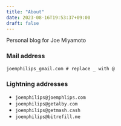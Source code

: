 ```yaml
---
title: "About"
date: 2023-08-16T19:53:37+09:00
draft: false
---
```


Personal blog for Joe Miyamoto

### Mail address

`joemphilips_gmail.com # replace _ with @`

### Lightning addresses

* `joemphilips@joemphlips.com`
* `joemphilips@getalby.com`
* `joemphilips@getmash.cash`
* `joemphilips@bitrefill.me`

